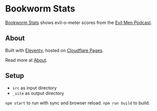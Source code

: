 # Bookworm Stats

[Bookworm Stats](https://evilpedia.pages.dev/) shows evil-o-meter scores from the [Evil Men Podcast](https://thesonarnetwork.com/evil-men/).

## About

Built with [Eleventy](https://www.11ty.dev/), hosted on [Cloudflare Pages](https://pages.cloudflare.com/).

Read more at [About](https://thesonarnetwork.com/evil-men/about/).

## Setup

- `src` as input directory
- `_site` as output directory

`npm start` to run with sync and browser reload.
`npm run build` to build.
